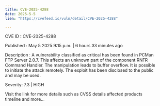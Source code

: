 ```yaml
---
title: CVE-2025-4288
date: 2025-5-5
lien: "https://cvefeed.io/vuln/detail/CVE-2025-4288"

---
```


CVE ID : CVE-2025-4288

Published :  May 5
2025
9:15 p.m. | 6 hours
33 minutes ago

Description : A vulnerability classified as critical has been found in PCMan FTP Server 2.0.7. This affects an unknown part of the component RNFR Command Handler. The manipulation leads to buffer overflow. It is possible to initiate the attack remotely. The exploit has been disclosed to the public and may be used.

Severity: 7.3 | HIGH

Visit the link for more details
such as CVSS details
affected products
timeline
and more...
